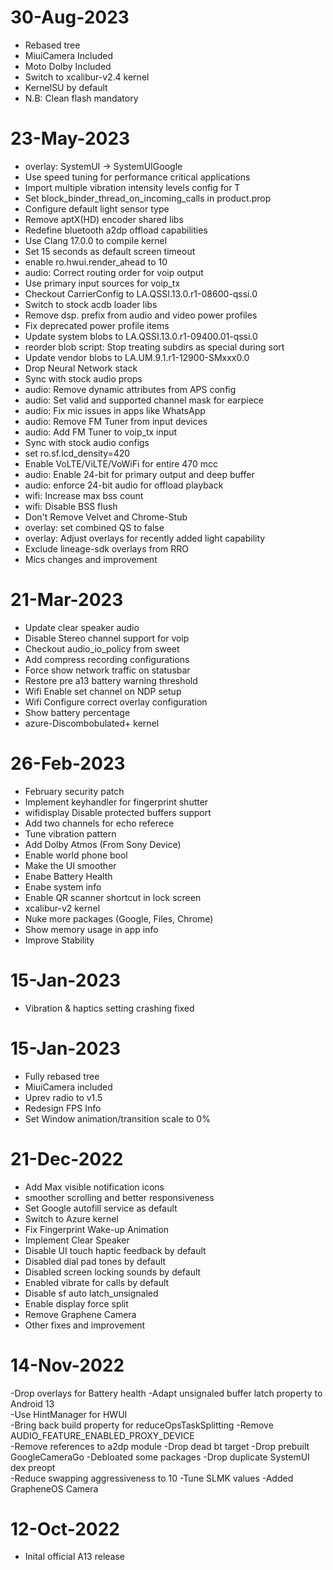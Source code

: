 # 30-Aug-2023
- Rebased tree
- MiuiCamera Included
- Moto Dolby Included
- Switch to xcalibur-v2.4 kernel
- KernelSU by default
- N.B: Clean flash mandatory

# 23-May-2023
- overlay: SystemUI -> SystemUIGoogle 
- Use speed tuning for performance critical applications
- Import multiple vibration intensity levels config for T 
- Set block_binder_thread_on_incoming_calls in product.prop 
- Configure default light sensor type 
- Remove aptX(HD) encoder shared libs
- Redefine bluetooth a2dp offload capabilities
- Use Clang 17.0.0 to compile kernel 
- Set 15 seconds as default screen timeout
- enable ro.hwui.render_ahead to 10
- audio: Correct routing order for voip output
- Use primary input sources for voip_tx 
- Checkout CarrierConfig to LA.QSSI.13.0.r1-08600-qssi.0 
- Switch to stock acdb loader libs
- Remove dsp. prefix from audio and video power profiles
- Fix deprecated power profile items 
- Update system blobs to LA.QSSI.13.0.r1-09400.01-qssi.0
- reorder blob script: Stop treating subdirs as special during sort
- Update vendor blobs to LA.UM.9.1.r1-12900-SMxxx0.0 
- Drop Neural Network stack
- Sync with stock audio props
- audio: Remove dynamic attributes from APS config
- audio: Set valid and supported channel mask for earpiece
- audio: Fix mic issues in apps like WhatsApp
- audio: Remove FM Tuner from input devices 
- audio: Add FM Tuner to voip_tx input
- Sync with stock audio configs
- set ro.sf.lcd_density=420 
- Enable VoLTE/ViLTE/VoWiFi for entire 470 mcc 
- audio: Enable 24-bit for primary output and deep buffer 
- audio: enforce 24-bit audio for offload playback 
- wifi: Increase max bss count 
- wifi: Disable BSS flush 
- Don't Remove Velvet and Chrome-Stub
- overlay: set combined QS to false
- overlay: Adjust overlays for recently added light capability
- Exclude lineage-sdk overlays from RRO
- Mics changes and improvement

# 21-Mar-2023
- Update clear speaker audio 
- Disable Stereo channel support for voip
- Checkout audio_io_policy from sweet
- Add compress recording configurations 
- Force show network traffic on statusbar 
- Restore pre a13 battery warning threshold
- Wifi Enable set channel on NDP setup 
- Wifi Configure correct overlay configuration
- Show battery percentage
- azure-Discombobulated+ kernel

# 26-Feb-2023
- February security patch 
- Implement keyhandler for fingerprint shutter 
- wifidisplay Disable protected buffers support  
- Add two channels for echo referece 
- Tune vibration pattern  
- Add Dolby Atmos (From Sony Device) 
- Enable world phone bool 
- Make the UI smoother 
- Enabe Battery Health  
- Enabe system info 
- Enable QR scanner shortcut in lock screen  
- xcalibur-v2 kernel  
- Nuke more packages (Google, Files, Chrome) 
- Show memory usage in app info 
- Improve Stability

# 15-Jan-2023
- Vibration & haptics setting crashing fixed

# 15-Jan-2023
- Fully rebased tree
- MiuiCamera included
- Uprev radio to v1.5
- Redesign FPS Info
- Set Window animation/transition scale to 0%

# 21-Dec-2022
- Add Max visible notification icons  
- smoother scrolling and better responsiveness  
- Set Google autofill service as default  
- Switch to Azure kernel  
- Fix Fingerprint Wake-up Animation   
- Implement Clear Speaker  
- Disable UI touch haptic feedback by default  
- Disabled dial pad tones by default  
- Disabled screen locking sounds by default  
- Enabled vibrate for calls by default  
- Disable sf auto latch_unsignaled  
- Enable display force split  
- Remove Graphene Camera  
- Other fixes and improvement

# 14-Nov-2022
-Drop overlays for Battery health 
-Adapt unsignaled buffer latch property to Android 13  
-Use HintManager for HWUI  
-Bring back build property for reduceOpsTaskSplitting 
-Remove AUDIO_FEATURE_ENABLED_PROXY_DEVICE  
-Remove references to a2dp module 
-Drop dead bt target 
-Drop prebuilt GoogleCameraGo 
-Debloated some packages 
-Drop duplicate SystemUI dex preopt  
-Reduce swapping aggressiveness to 10 
-Tune SLMK values 
-Added GrapheneOS Camera

# 12-Oct-2022
- Inital official A13 release

